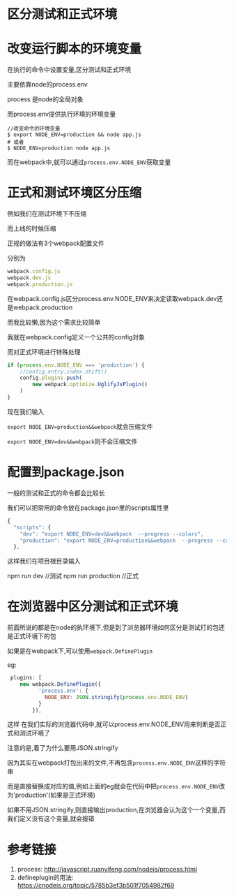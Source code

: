 # 区分测试和正式环境 

# 改变运行脚本的环境变量

在执行的命令中设置变量,区分测试和正式环境

主要依靠node的process.env

process 是node的全局对象

而process.env提供执行环境的环境变量

```shell
//改变命令的环境变量
$ export NODE_ENV=production && node app.js
# 或者
$ NODE_ENV=production node app.js
```

而在webpack中,就可以通过`process.env.NODE_ENV`获取变量

# 正式和测试环境区分压缩

例如我们在测试环境下不压缩

而上线的时候压缩

正规的做法有3个webpack配置文件

分别为

```javascript
webpack.config.js
webpack.dev.js
webpack.production.js
```
在webpack.config.js区分process.env.NODE_ENV来决定读取webpack.dev还是webpack.production

而我比较懒,因为这个需求比较简单

我就在webpack.config定义一个公共的config对象

而对正式环境进行特殊处理

```javascript
if (process.env.NODE_ENV === 'production') {
    //config.entry.index.shift()
    config.plugins.push(
        new webpack.optimize.UglifyJsPlugin()
    )
}

```

现在我们输入

`export NODE_ENV=production&&webpack`就会压缩文件

`export NODE_ENV=dev&&webpack`则不会压缩文件

# 配置到package.json

一般的测试和正式的命令都会比较长

我们可以把常用的命令放在package.json里的scripts属性里

```javascript
{
  "scripts": {
    "dev": "export NODE_ENV=dev&&webpack  --progress --colors",
    "production": "export NODE_ENV=production&&webpack  --progress --colors",
  },
```

这样我们在项目根目录输入

npm run dev //测试
npm run production //正式

# 在浏览器中区分测试和正式环境

前面所说的都是在node的执环境下,但是到了浏览器环境如何区分是测试打的包还是正式环境下的包

如果是在webpack下,可以使用`webpack.DefinePlugin`

eg:

```javascript
 plugins: [
    new webpack.DefinePlugin({
          'process.env': {
            NODE_ENV: JSON.stringify(process.env.NODE_ENV)
          }
        }),

```

这样 在我们实际的浏览器代码中,就可以process.env.NODE_ENV用来判断是否正式和测试环境了

注意的是,着了为什么要用JSON.stringify

因为其实在webpack打包出来的文件,不再包含`process.env.NODE_ENV`这样的字符串

而是直接替换成对应的值,例如上面的eg就会在代码中把`process.env.NODE_ENV`改为'production'(如果是正式环境)

如果不用JSON.stringify,则直接输出production,在浏览器会认为这个一个变量,而我们定义没有这个变量,就会报错



# 参考链接

1. process: http://javascript.ruanyifeng.com/nodejs/process.html
2. defineplugin的用法: https://cnodejs.org/topic/5785b3ef3b501f7054982f69